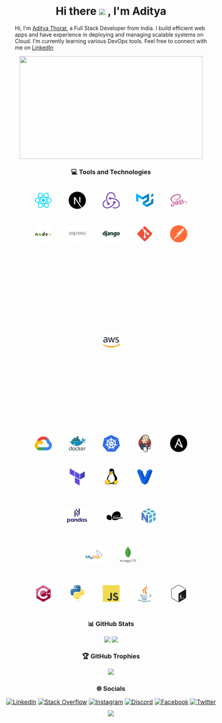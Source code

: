 <!-- ### Hi there 👋 -->

<!--
**thorataditya14/thorataditya14** is a ✨ _special_ ✨ repository because its `README.md` (this file) appears on your GitHub profile.

Here are some ideas to get you started:

- 🔭 I’m currently working on ...
- 🌱 I’m currently learning ...
- 👯 I’m looking to collaborate on ...
- 🤔 I’m looking for help with ...
- 💬 Ask me about ...
- 📫 How to reach me: ...
- 😄 Pronouns: ...
- ⚡ Fun fact: ...
-->

# <div align="center"> Hi there <img src="https://camo.githubusercontent.com/e8e7b06ecf583bc040eb60e44eb5b8e0ecc5421320a92929ce21522dbc34c891/68747470733a2f2f6d656469612e67697068792e636f6d2f6d656469612f6876524a434c467a6361737252346961377a2f67697068792e676966" height="30px"> , I'm Aditya </div>  

Hi, I'm [Aditya Thorat](https://adityathorat.tech), a Full Stack Developer from India. I build efficient web apps and have experience in deploying and managing scalable systems on Cloud. I’m currently learning various DevOps tools. Feel free to connect with me on [LinkedIn](https://www.linkedin.com/in/adityathorat/)

<div align="center">

<img align="center" height='270' width='480' src='./assets/gifs/typing.gif'/>

### 💻 Tools and Technologies

<!-- Development -->
<a href="https://reactjs.org/" target="_blank"><img style="margin: 20px" src="././assets/images/skills/development/reactjs.svg" alt="React" height="45px" /></a>
<a href="https://nextjs.org/" target="_blank"><img style="margin: 20px" src="././assets/images/skills/development/nextjs.svg" alt="NextJS" height="45px" /></a>
<a href="https://redux.js.org/" target="_blank"><img style="margin: 20px" src="././assets/images/skills/development/redux.svg" alt="Redux" height="45px" /></a>
<a href="https://mui.com/" target="_blank"><img style="margin: 20px" src="././assets/images/skills/development/materialui.svg" alt="MaterialUI" height="45px" /></a>
<a href="https://sass-lang.com/" target="_blank"><img style="margin: 20px" src="././assets/images/skills/development/sass.svg" alt="Sass" height="45px" /></a>
<a href="https://nodejs.org/" target="_blank"><img style="margin: 20px" src="././assets/images/skills/development/nodejs.svg" alt="NodeJS" height="45px" /></a>
<a href="https://expressjs.com/" target="_blank"><img style="margin: 20px" src="././assets/images/skills/development/expressjs.svg" alt="ExpressJS" height="45px" /></a>
<a href="https://www.djangoproject.com/" target="_blank"><img style="margin: 20px" src="././assets/images/skills/development/django.svg" alt="Django" height="45px" /></a>
<a href="https://git-scm.com/" target="_blank"><img style="margin: 20px" src="././assets/images/skills/development/git.svg" alt="Git" height="45px" /></a>
<a href="https://www.postman.com/" target="_blank"><img style="margin: 20px" src="././assets/images/skills/development/postman.svg" alt="Postman" height="45px" /></a>

<!-- Cloud/DevOps -->
<a href="https://aws.amazon.com/" target="_blank"><img style="margin: 200px" src="././assets/images/skills/cloud/aws.svg" alt="AWS" height="45px" /></a>
<a href="https://cloud.google.com/" target="_blank"><img style="margin: 20px" src="././assets/images/skills/cloud/google-cloud.svg" alt="GCP" height="45px" /></a>
<a href="https://www.docker.com/" target="_blank"><img style="margin: 20px" src="././assets/images/skills/cloud/docker.svg" alt="Docker" height="45px" /></a>
<a href="https://kubernetes.io/" target="_blank"><img style="margin: 20px" src="././assets/images/skills/cloud/kubernetes.svg" alt="Kubernetes" height="45px" /></a>
<a href="https://www.jenkins.io/" target="_blank"><img style="margin: 20px" src="././assets/images/skills/cloud/jenkins.svg" alt="Jenkins" height="45px" /></a>
<a href="https://www.ansible.com/" target="_blank"><img style="margin: 20px" src="././assets/images/skills/cloud/ansible.svg" alt="Ansible" height="45px" /></a>
<a href="https://www.terraform.io/" target="_blank"><img style="margin: 20px" src="././assets/images/skills/cloud/terraform.svg" alt="Terraform" height="45px" /></a>
<a href="https://www.linux.org/" target="_blank"><img style="margin: 20px" src="././assets/images/skills/cloud/linux.svg" alt="Linux" height="45px" /></a>
<a href="https://www.vagrantup.com/" target="_blank"><img style="margin: 20px" src="././assets/images/skills/cloud/vagrant.svg" alt="Vagrant" height="45px" /></a>

<!-- Machine Learning -->
<!-- Databases -->
<a href="https://pandas.pydata.org/" target="_blank"><img style="margin: 20px" src="././assets/images/skills/machine-learning/pandas.svg" alt="Pandas" height="45px" /></a>
<a href="https://scikit-learn.org/stable/" target="_blank"><img style="margin: 20px" src="././assets/images/skills/machine-learning/scikit-learn.svg" alt="Scikit Learn" height="45px" /></a>
<a href="https://numpy.org/" target="_blank"><img style="margin: 20px" src="././assets/images/skills/machine-learning/numpy.svg" alt="NumPy" height="45px" /></a>

<a href="https://www.mysql.com/" target="_blank"><img style="margin: 20px" src="././assets/images/skills/databases/mysql.svg" alt="MySQL" height="45px" /></a>
<a href="https://www.mongodb.com/" target="_blank"><img style="margin: 20px" src="././assets/images/skills/databases/mongodb.svg" alt="MongoDB" height="45px" /></a>

<!-- Languages -->
<a href="https://isocpp.org/" target="_blank"><img style="margin: 20px" src="././assets/images/skills/programming-languages/cpp.svg" alt="CPP" height="45px" /></a>
<a href="https://www.python.org/" target="_blank"><img style="margin: 20px" src="././assets/images/skills/programming-languages/python.svg" alt="Python" height="45px" /></a>
<a href="https://developer.mozilla.org/en-US/docs/Web/JavaScript/" target="_blank"><img style="margin: 20px" src="././assets/images/skills/programming-languages/javascript.svg" alt="JavaScript" height="45px" /></a>
<a href="https://www.java.com/" target="_blank"><img style="margin: 20px" src="././assets/images/skills/programming-languages/java.svg" alt="Java" height="45px" /></a>
<a href="https://www.gnu.org/software/bash/" target="_blank"><img style="margin: 20px" src="././assets/images/skills/cloud/bash.svg" alt="Bash" height="45px" /></a>

### 📊 GitHub Stats

![](https://github-readme-stats.vercel.app/api?username=thorataditya14&theme=default&hide_border=true&include_all_commits=true&count_private=true)
![](https://github-readme-stats.vercel.app/api/top-langs/?username=thorataditya14&theme=default&hide_border=true&include_all_commits=true&count_private=true&layout=compact)
<!-- ![](https://github-readme-streak-stats.herokuapp.com/?user=thorataditya14&theme=default&hide_border=true) -->

### 🏆 GitHub Trophies

![](https://github-profile-trophy.vercel.app/?username=thorataditya14&theme=discord&no-frame=false&no-bg=true&margin-w=4)

### 🌐 Socials

<div align="center" style="transform: scale(1.1)">

[![LinkedIn](https://img.shields.io/badge/LinkedIn-%230077B5.svg?logo=linkedin&logoColor=white)](https://linkedin.com/in/adityathorat)
[![Stack Overflow](https://img.shields.io/badge/-Stackoverflow-FE7A16?logo=stack-overflow&logoColor=white)](https://stackoverflow.com/users/16890496)
[![Instagram](https://img.shields.io/badge/Instagram-%23E4405F.svg?logo=Instagram&logoColor=white)](https://instagram.com/thorataditya14)
[![Discord](https://img.shields.io/badge/Discord-%237289DA.svg?logo=discord&logoColor=white)](https://discord.gg/adityat1704#2010)
[![Facebook](https://img.shields.io/badge/Facebook-%231877F2.svg?logo=Facebook&logoColor=white)](https://facebook.com/thorataditya14)
[![Twitter](https://img.shields.io/badge/Twitter-%231DA1F2.svg?logo=Twitter&logoColor=white)](https://twitter.com/thorataditya14)

</div>  
    <img src="https://komarev.com/ghpvc/?username=rishavanand&&style=flat-square" height="20px"/>
</div>  